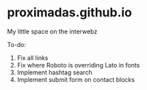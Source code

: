 # proximadas.github.io
My little space on the interwebz

To-do:
1. Fix all links
2. Fix where Roboto is overriding Lato in fonts
3. Implement hashtag search
4. Implement submit form on contact blocks
